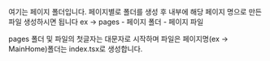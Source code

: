 여기는 페이지 폴더입니다. 페이지별로 폴더를 생성 후 내부에 해당 페이지 명으로 만든 파일 생성하시면 됩니다
ex -> pages - 페이지 폴더 - 페이지 파일

pages 폴더 및 파일의 첫글자는 대문자로 시작하며 파일은 페이지명(ex -> MainHome)폴더는 index.tsx로 생성합니다.